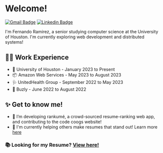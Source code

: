 # Welcome! 

[![Gmail Badge](https://img.shields.io/badge/-ramirez.fernando2003@gmail.com-c14438?style=flat&logo=Gmail&logoColor=white)](mailto:ramirez.fernando2003@gmail.com "Connect via Email")
[![Linkedin Badge](https://img.shields.io/badge/-in/fndo-0072b1?style=flat&logo=Linkedin&logoColor=white)](https://www.linkedin.com/in/fndo/ "Connect on LinkedIn")


I'm Fernando Ramirez, a senior studying computer science at the University of Houston. I'm currently exploring web development and distributed systems!

## 👨‍💻 Work Experience 
- 📝 University of Houston - January 2023 to Present
- 📦 Amazon Web Services - May 2023 to August 2023
- 🩺 UnitedHealth Group - September 2022 to May 2023
- 🐝 Buzly - June 2022 to August 2022

## ✨ Get to know me!
- 🌱 I’m developing rankumé, a crowd-sourced resume-ranking web app, and contributing to the code coogs website!
- 📄 I'm currently helping others make resumes that stand out! Learn more [here](https://resumeservices.super.site/)

### 📚 Looking for my Resume? [View here!](https://github.com/ramirezfernando/resume/blob/main/Fernando_Ramirez_Resume.pdf)
 
